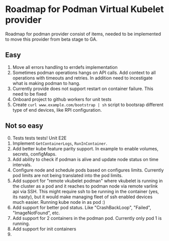 # Roadmap for Podman Virtual Kubelet provider

Roadmap for podman provider consist of items, needed to be implemented to move
this provider from beta stage to GA.

## Easy

1. Move all errors handling to errdefs implementation
2. Sometimes podman operations hangs on API calls.
   Add context to all operations with timeouts and retries. In addition need to
   incestigate what is making podman to hang.
3. Currently provide does not support restart on container failure.
   This need to be fixed
4. Onboard project to github workers for unit tests
5. Create `curl www.example.com/bootstrap | sh` script to bootsrap different type
   of end devices, like RPI configuration.

## Not so easy

0. Tests tests tests!
   Unit
   E2E
1. Implement `GetContainerLogs`, `RunInContainer`.
2. Add better kube feature parity support. In example to  enable volumes, secrets, configMaps.
3. Add ability to check if podman is alive and update node status on time intervals.
4. Configure node and schedule pods based on configures limits.
   Currently pod limits are not being translated into the pod limits.
5. Add support for "remote vkubelet podman" where vkubelet is running in the
   cluster as a pod and it reaches to podman node via remote varlink api via SSH.
   This might require ssh to be running in the container (yes, its nasty), but
   it would make managing fleet of ssh enabled devices much easier.
   Running kube node in as pod :)
6. Add support for better pod status. Like "CrashBackLoop", "Failed", "ImageNotFound", etc.
7. Add support for 2 containers in the podman pod. Currently only pod 1 is running.
8. Add support for init containers
9.

